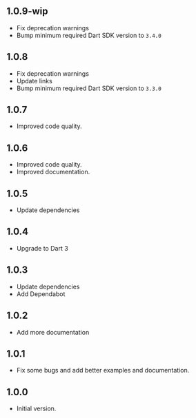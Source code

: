 ## 1.0.9-wip

- Fix deprecation warnings
- Bump minimum required Dart SDK version to `3.4.0`

## 1.0.8

- Fix deprecation warnings
- Update links
- Bump minimum required Dart SDK version to `3.3.0`

## 1.0.7

- Improved code quality.

## 1.0.6

- Improved code quality.
- Improved documentation.

## 1.0.5

- Update dependencies

## 1.0.4

- Upgrade to Dart 3

## 1.0.3

- Update dependencies
- Add Dependabot

## 1.0.2

- Add more documentation

## 1.0.1

- Fix some bugs and add better examples and documentation.

## 1.0.0

- Initial version.

